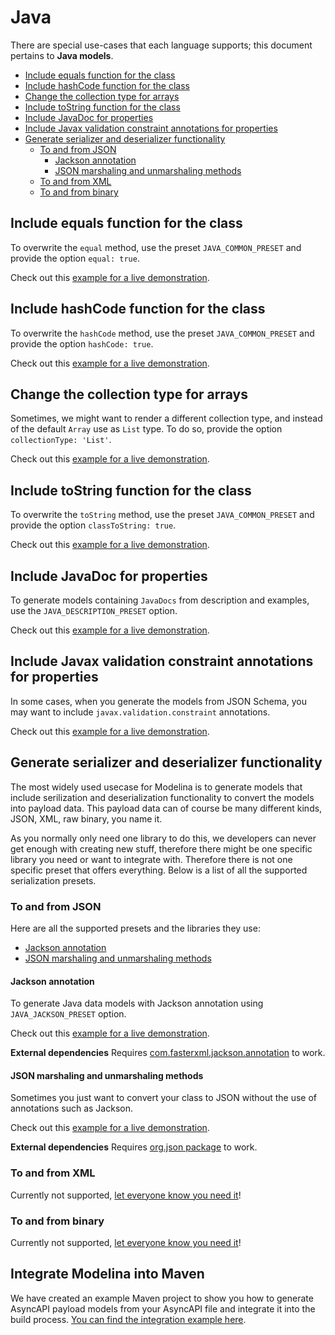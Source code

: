 # Java

There are special use-cases that each language supports; this document pertains to **Java models**.

<!-- toc is generated with GitHub Actions do not remove toc markers -->

<!-- toc -->

- [Include equals function for the class](#include-equals-function-for-the-class)
- [Include hashCode function for the class](#include-hashcode-function-for-the-class)
- [Change the collection type for arrays](#change-the-collection-type-for-arrays)
- [Include toString function for the class](#include-tostring-function-for-the-class)
- [Include JavaDoc for properties](#include-javadoc-for-properties)
- [Include Javax validation constraint annotations for properties](#include-javax-validation-constraint-annotations-for-properties)
- [Generate serializer and deserializer functionality](#generate-serializer-and-deserializer-functionality)
  * [To and from JSON](#to-and-from-json)
    + [Jackson annotation](#jackson-annotation)
    + [JSON marshaling and unmarshaling methods](#json-marshaling-and-unmarshaling-methods)
  * [To and from XML](#to-and-from-xml)
  * [To and from binary](#to-and-from-binary)

<!-- tocstop -->

## Include equals function for the class

To overwrite the `equal` method, use the preset `JAVA_COMMON_PRESET` and provide the option `equal: true`.

Check out this [example for a live demonstration](../../examples/java-generate-equals).

## Include hashCode function for the class

To overwrite the `hashCode` method, use the preset `JAVA_COMMON_PRESET` and provide the option `hashCode: true`.

Check out this [example for a live demonstration](../../examples/java-generate-hashcode).

## Change the collection type for arrays

Sometimes, we might want to render a different collection type, and instead of the default `Array` use as `List` type. To do so, provide the option `collectionType: 'List'`.

Check out this [example for a live demonstration](../../examples/java-change-collection-type).

## Include toString function for the class

To overwrite the `toString` method, use the preset `JAVA_COMMON_PRESET` and provide the option `classToString: true`.

Check out this [example for a live demonstration](../../examples/java-generate-tostring).

## Include JavaDoc for properties

To generate models containing `JavaDocs` from description and examples, use the `JAVA_DESCRIPTION_PRESET` option.

Check out this [example for a live demonstration](../../examples/java-generate-javadoc).

## Include Javax validation constraint annotations for properties

In some cases, when you generate the models from JSON Schema, you may want to include `javax.validation.constraint` annotations.

Check out this [example for a live demonstration](../../examples/java-generate-javax-constraint-annotation).

## Generate serializer and deserializer functionality

The most widely used usecase for Modelina is to generate models that include serilization and deserialization functionality to convert the models into payload data. This payload data can of course be many different kinds, JSON, XML, raw binary, you name it.

As you normally only need one library to do this, we developers can never get enough with creating new stuff, therefore there might be one specific library you need or want to integrate with. Therefore there is not one specific preset that offers everything. Below is a list of all the supported serialization presets. 

### To and from JSON
Here are all the supported presets and the libraries they use: 

- [Jackson annotation](#jackson-annotation) 
- [JSON marshaling and unmarshaling methods](#json-marshaling-and-unmarshaling-methods) 

#### Jackson annotation

To generate Java data models with Jackson annotation using `JAVA_JACKSON_PRESET` option.

Check out this [example for a live demonstration](../../examples/java-generate-jackson-annotation).

**External dependencies**
Requires [com.fasterxml.jackson.annotation](https://mvnrepository.com/artifact/com.fasterxml.jackson.core/jackson-annotations) to work.

#### JSON marshaling and unmarshaling methods

Sometimes you just want to convert your class to JSON without the use of annotations such as Jackson.

Check out this [example for a live demonstration](../../examples/java-generate-marshalling).

**External dependencies**
Requires [org.json package](https://search.maven.org/artifact/org.json/json/20211205/bundle) to work.

### To and from XML
Currently not supported, [let everyone know you need it](https://github.com/asyncapi/modelina/issues/new?assignees=&labels=enhancement&template=enhancement.md)!

### To and from binary
Currently not supported, [let everyone know you need it](https://github.com/asyncapi/modelina/issues/new?assignees=&labels=enhancement&template=enhancement.md)!

## Integrate Modelina into Maven
We have created an example Maven project to show you how to generate AsyncAPI payload models from your AsyncAPI file and integrate it into the build process. [You can find the integration example here](../integration.md#integrate-modelina-into-maven).